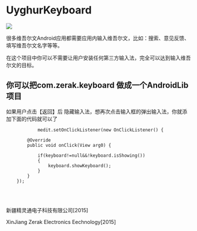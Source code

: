 UyghurKeyboard
==============
<img src="https://raw.githubusercontent.com/Sabirjan/UyghurKeyboard/master/img/20141217154207.png" />
<p></p>
很多维吾尔文Android应用都需要应用内输入维吾尔文，比如：搜索、意见反馈、填写维吾尔文名字等等。

在这个项目中你可以不需要让用户安装任何第三方输入法，完全可以达到输入维吾尔文的目标。

你可以把com.zerak.keyboard 做成一个AndroidLib项目
-----------------------------------------------------------------
如果用户点击【返回】后 隐藏输入法，想再次点击输入框的弹出输入法，你就添加下面的代码就可以了

				medit.setOnClickListener(new OnClickListener() {
			
			@Override
			public void onClick(View arg0) {
			
				if(keyboard!=null&&!keyboard.isShowing())
				{
					keyboard.showKeyboard();
				}
			}
		});
		


</br>
</br>



<p>新疆精灵通电子科技有限公司[2015]</p>
<p>XinJiang Zerak Electronics Eechnology[2015]</p>


